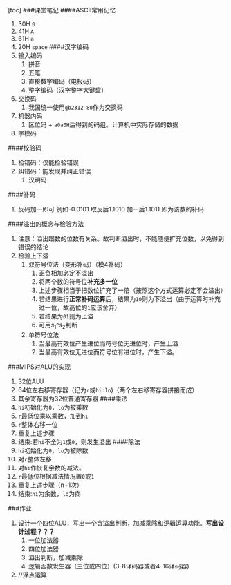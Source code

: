 [toc]
###课堂笔记
####ASCII常用记忆
1. 30H `0`
2. 41H `A`
3. 61H `a`
4. 20H `space`
####汉字编码
1. 输入编码
    1. 拼音
    2. 五笔
    3. 直接数字编码（电报码）
    4. 整字编码（汉字整字大键盘）
2. 交换码
    1. 我国统一使用`gb2312-80`作为交换码
3. 机器内码
    1. 区位码 + `a0a0H`后得到的码组。计算机中实际存储的数据
4. 字模码

####校验码
1. 检错码：仅能检验错误
2. 纠错码：能发现并纠正错误
    1. 汉明码

####补码
1. 反码加一即可
例如-0.0101
取反后1.1010
加一后1.1011
即为该数的补码

####溢出的概念与检验方法
1. 注意：溢出跟数的位数有关系。故判断溢出时，不能随便扩充位数，以免得到错误的结论
3. 检验上下溢
    1. 双符号位法（变形补码）（模4补码）
        1. 正负相加必定不溢出
        2. 将两个数的符号位**补充多一位**
        3. 上述步骤相当于把数位扩充了一倍（按照这个方式运算必定不会溢出）
        3. 若结果进行**正常补码运算**后，结果为`10`则为下溢出（由于运算时补充过一位，故高位的`1`应该舍弃）
        4. 若结果为`01`则为上溢
        5. 可用$s_1$^$s_2$判断
    2. 单符号位法
        1. 当最高有效位产生进位而符号位无进位时，产生上溢
        2. 当最高有效位无进位而符号位有进位时，产生下溢。

###MIPS对ALU的实现
1. 32位ALU
2. 64位左右移寄存器（记为`r`或`hi:lo`)（两个左右移寄存器拼接而成）
3. 其余寄存器为32位普通寄存器
####乘法
1. `hi`初始化为`0`，`lo`为被乘数
2. `r`最低位乘以乘数，加到`hi`
3. `r`整体右移一位
4. 重复上述步骤
5. 结束:若`hi`不全为`1`或`0`，则发生溢出
####除法
1. `hi`初始化为`0`，`lo`为被除数
1. 对`r`整体左移
2. 对`hi`作恢复余数的减法。
3. `r`最低位根据减法情况置`0`或`1`
4. 重复上述步骤（n+1次）
5. 结束:`hi`为余数，`lo`为商

###作业
1. 设计一个四位ALU，写出一个含溢出判断，加减乘除和逻辑运算功能。**写出设计过程？？？**
    1. 一位加法器
    2. 四位加法器
    3. 溢出判断，加减乘除
    4. 逻辑函数发生器（三位或四位）(3-8译码器或者4-16译码器)
2. //浮点运算
